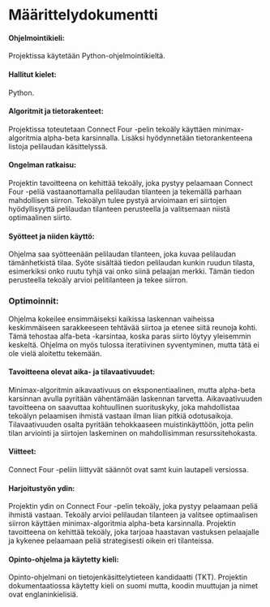 # Määrittelydokumentti

#### Ohjelmointikieli:
Projektissa käytetään Python-ohjelmointikieltä.

#### Hallitut kielet:
Python.

#### Algoritmit ja tietorakenteet:
Projektissa toteutetaan Connect Four -pelin tekoäly käyttäen minimax-algoritmia alpha-beta karsinnalla. Lisäksi hyödynnetään tietorankenteena listoja pelilaudan käsittelyssä.

#### Ongelman ratkaisu:
Projektin tavoitteena on kehittää tekoäly, joka pystyy pelaamaan Connect Four -peliä vastaanottamalla pelilaudan tilanteen ja tekemällä parhaan mahdollisen siirron. Tekoälyn tulee pystyä arvioimaan eri siirtojen hyödyllisyyttä pelilaudan tilanteen perusteella ja valitsemaan niistä optimaalinen siirto.

#### Syötteet ja niiden käyttö:
Ohjelma saa syötteenään pelilaudan tilanteen, joka kuvaa pelilaudan tämänhetkistä tilaa. Syöte sisältää tiedon pelilaudan kunkin ruudun tilasta, esimerkiksi onko ruutu tyhjä vai onko siinä pelaajan merkki. Tämän tiedon perusteella tekoäly arvioi pelitilanteen ja tekee siirron.

### Optimoinnit:
Ohjelma kokeilee ensimmäiseksi kaikissa laskennan vaiheissa keskimmäiseen sarakkeeseen tehtävää siirtoa ja etenee siitä reunoja kohti. Tämä tehostaa alfa-beta -karsintaa, koska paras siirto löytyy yleisemmin keskeltä. Ohjelma on myös tulossa iteratiivinen syventyminen, mutta tätä ei ole vielä aloitettu tekemään.

#### Tavoitteena olevat aika- ja tilavaativuudet:
Minimax-algoritmin aikavaativuus on eksponentiaalinen, mutta alpha-beta karsinnan avulla pyritään vähentämään laskennan tarvetta. Aikavaativuuden tavoitteena on saavuttaa kohtuullinen suorituskyky, joka mahdollistaa tekoälyn pelaamisen ihmistä vastaan ilman liian pitkiä odotusaikoja. Tilavaativuuden osalta pyritään tehokkaaseen muistinkäyttöön, jotta pelin tilan arviointi ja siirtojen laskeminen on mahdollisimman resurssitehokasta.

#### Viitteet:
Connect Four -peliin liittyvät säännöt ovat samt kuin lautapeli versiossa.

#### Harjoitustyön ydin:
Projektin ydin on Connect Four -pelin tekoäly, joka pystyy pelaamaan peliä ihmistä vastaan. Tekoäly arvioi pelilaudan tilanteen ja valitsee optimaalisen siirron käyttäen minimax-algoritmia alpha-beta karsinnalla. Projektin tavoitteena on kehittää tekoäly, joka tarjoaa haastavan vastuksen pelaajalle ja kykenee pelaamaan peliä strategisesti oikein eri tilanteissa.

#### Opinto-ohjelma ja käytetty kieli:
Opinto-ohjelmani on tietojenkäsittelytieteen kandidaatti (TKT). Projektin dokumentaatiossa käytetty kieli on suomi mutta, koodin muuttujan ja nimet ovat englaninkielisiä.